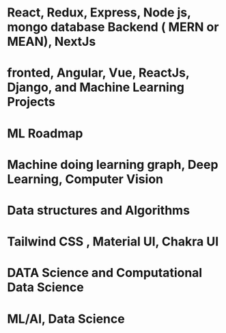 #  React, Redux, Express, Node js, mongo database Backend   ( MERN or MEAN), NextJs
# fronted, Angular, Vue, ReactJs, Django, and Machine Learning Projects
# ML Roadmap

# Machine doing learning graph, Deep Learning, Computer Vision



# Data structures and Algorithms




# Tailwind CSS , Material UI, Chakra UI  





# DATA Science and Computational Data Science
# ML/AI, Data Science
